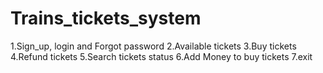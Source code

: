# Trains_tickets_system
1.Sign_up, login and Forgot password
2.Available tickets 
3.Buy tickets 
4.Refund tickets 
5.Search tickets status 
6.Add Money to buy tickets 
7.exit
